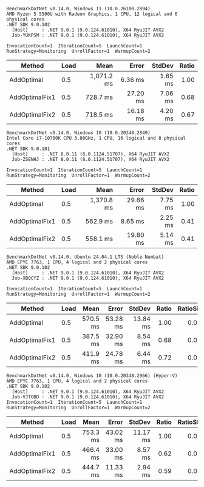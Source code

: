 ```
BenchmarkDotNet v0.14.0, Windows 11 (10.0.26100.2894)
AMD Ryzen 5 5500U with Radeon Graphics, 1 CPU, 12 logical and 6 physical cores
.NET SDK 9.0.102
  [Host]     : .NET 9.0.1 (9.0.124.61010), X64 RyuJIT AVX2
  Job-YUKPSM : .NET 9.0.1 (9.0.124.61010), X64 RyuJIT AVX2

InvocationCount=1  IterationCount=5  LaunchCount=1  
RunStrategy=Monitoring  UnrollFactor=1  WarmupCount=2  
```

| Method         | Load | Mean       | Error    | StdDev  | Ratio |
|--------------- |----- |-----------:|---------:|--------:|------:|
| AddOptimal     | 0.5  | 1,071.2 ms |  6.36 ms | 1.65 ms |  1.00 |
| AddOptimalFix1 | 0.5  |   728.7 ms | 27.20 ms | 7.06 ms |  0.68 |
| AddOptimalFix2 | 0.5  |   718.5 ms | 16.18 ms | 4.20 ms |  0.67 |

```
BenchmarkDotNet v0.14.0, Windows 10 (10.0.20348.2849)
Intel Core i7-10700K CPU 3.80GHz, 1 CPU, 16 logical and 8 physical cores
.NET SDK 9.0.101
  [Host]     : .NET 8.0.11 (8.0.1124.51707), X64 RyuJIT AVX2
  Job-ZSENHJ : .NET 8.0.11 (8.0.1124.51707), X64 RyuJIT AVX2

InvocationCount=1  IterationCount=5  LaunchCount=1  
RunStrategy=Monitoring  UnrollFactor=1  WarmupCount=2  

```
| Method         | Load | Mean       | Error    | StdDev  | Ratio |
|--------------- |----- |-----------:|---------:|--------:|------:|
| AddOptimal     | 0.5  | 1,370.8 ms | 29.86 ms | 7.75 ms |  1.00 |
| AddOptimalFix1 | 0.5  |   562.9 ms |  8.65 ms | 2.25 ms |  0.41 |
| AddOptimalFix2 | 0.5  |   558.1 ms | 19.80 ms | 5.14 ms |  0.41 |


```
BenchmarkDotNet v0.14.0, Ubuntu 24.04.1 LTS (Noble Numbat)
AMD EPYC 7763, 1 CPU, 4 logical and 2 physical cores
.NET SDK 9.0.102
  [Host]     : .NET 9.0.1 (9.0.124.61010), X64 RyuJIT AVX2
  Job-XBQCYZ : .NET 9.0.1 (9.0.124.61010), X64 RyuJIT AVX2

InvocationCount=1  IterationCount=5  LaunchCount=1  
RunStrategy=Monitoring  UnrollFactor=1  WarmupCount=2
```

| Method         | Load | Mean     | Error    | StdDev   | Ratio | RatioSD |
|--------------- |----- |---------:|---------:|---------:|------:|--------:|
| AddOptimal     | 0.5  | 570.5 ms | 53.28 ms | 13.84 ms |  1.00 |    0.03 |
| AddOptimalFix1 | 0.5  | 387.5 ms | 32.90 ms |  8.54 ms |  0.68 |    0.02 |
| AddOptimalFix2 | 0.5  | 411.9 ms | 24.78 ms |  6.44 ms |  0.72 |    0.02 |

```
BenchmarkDotNet v0.14.0, Windows 10 (10.0.20348.2966) (Hyper-V)
AMD EPYC 7763, 1 CPU, 4 logical and 2 physical cores
.NET SDK 9.0.102
  [Host]     : .NET 9.0.1 (9.0.124.61010), X64 RyuJIT AVX2
  Job-VJTGBD : .NET 9.0.1 (9.0.124.61010), X64 RyuJIT AVX2
InvocationCount=1  IterationCount=5  LaunchCount=1  
RunStrategy=Monitoring  UnrollFactor=1  WarmupCount=2
```

| Method         | Load | Mean     | Error    | StdDev   | Ratio | RatioSD |
|--------------- |----- |---------:|---------:|---------:|------:|--------:|
| AddOptimal     | 0.5  | 753.3 ms | 43.02 ms | 11.17 ms |  1.00 |    0.02 |
| AddOptimalFix1 | 0.5  | 466.4 ms | 33.00 ms |  8.57 ms |  0.62 |    0.01 |
| AddOptimalFix2 | 0.5  | 444.7 ms | 11.33 ms |  2.94 ms |  0.59 |    0.01 |
